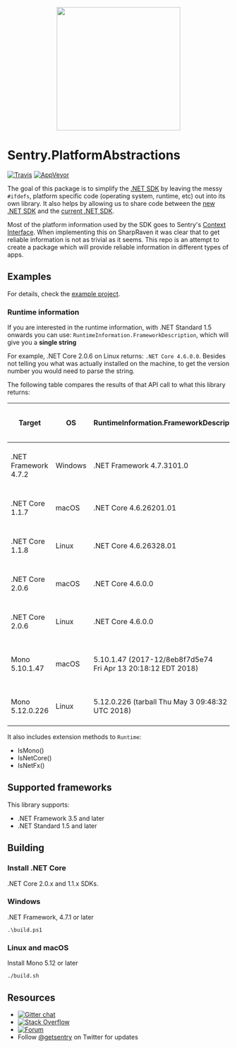 <p align="center">
  <a href="https://sentry.io" target="_blank" align="center">
    <img src="https://sentry-brand.storage.googleapis.com/sentry-logo-black.png" width="280">
  </a>
  <br />
</p>


Sentry.PlatformAbstractions
===========
[![Travis](https://travis-ci.org/getsentry/sentry-dotnet-platform-abstractions.svg?branch=master)](https://travis-ci.org/getsentry/sentry-dotnet-platform-abstractions)
[![AppVeyor](https://ci.appveyor.com/api/projects/status/arv807179rg9sg1r/branch/master?svg=true)](https://ci.appveyor.com/project/sentry/sentry-dotnet-platform-abstractions/branch/master)


The goal of this package is to simplify the [.NET SDK](https://github.com/getsentry/sentry-dotnet/) by leaving the messy `#ifdefs`, platform specific code (operating system, runtime, etc) out into its own library. It also helps by allowing us to share code between the [new .NET SDK](https://github.com/getsentry/sentry-dotnet/) and the [current .NET SDK](https://github.com/getsentry/raven-csharp/).

Most of the platform information used by the SDK goes to Sentry's [Context Interface](https://docs.sentry.io/clientdev/interfaces/contexts/). When implementing this on SharpRaven it was clear that to get reliable information is not as trivial as it seems. This repo is an attempt to create a package which will provide reliable information in different types of apps.

## Examples

For details, check the [example project](https://github.com/getsentry/sentry-dotnet-platform-abstractions/tree/426b7b2a002738a5ccbbed644d6ccb3fa26b9eba/samples/Sentry.PlatformAbstractions.Console).

### Runtime information
If you are interested in the runtime information, with .NET Standard 1.5 onwards you can use: `RuntimeInformation.FrameworkDescription`, which will give you a **single string**

For example, .NET Core 2.0.6 on Linux returns: `.NET Core 4.6.0.0`.
Besides not telling you what was actually installed on the machine, to get the version number you would need to parse the string.

The following table compares the results of that API call to what this library returns:

|      Target      |       OS         |           RuntimeInformation.FrameworkDescription         |  This library returns an object |
| ---------------- | ---------------- | --------------------------------------------------------- | ------------------------------- |
| .NET Framework 4.7.2    |     Windows      |  .NET Framework 4.7.3101.0                                | Name: .NET Framework<br> Version: 4.7.2 |
| .NET Core 1.1.7         |      macOS       |  .NET Core 4.6.26201.01                                   | Name: .NET Core <br> Version: 1.1.7 |
| .NET Core 1.1.8         |      Linux       |  .NET Core 4.6.26328.01                                   | Name: .NET Core <br> Version: 1.1.8 |
| .NET Core 2.0.6         |      macOS       |  .NET Core 4.6.0.0                                        | Name: .NET Core <br> Version: 2.0.6 |
| .NET Core 2.0.6         |      Linux       |  .NET Core 4.6.0.0                                        | Name: .NET Core <br> Version: 2.0.6 |
| Mono 5.10.1.47          |      macOS       |   5.10.1.47 (2017-12/8eb8f7d5e74 <br>Fri Apr 13 20:18:12 EDT 2018) | Name: Mono <br> Version: Mono 5.10.1.47 |
| Mono 5.12.0.226         |      Linux       |   5.12.0.226 (tarball Thu May  3 09:48:32 UTC 2018)       | Name: Mono <br> Version: 5.12.0.226 |


It also includes extension methods to `Runtime`:

* IsMono()
* IsNetCore()
* IsNetFx()


## Supported frameworks

This library supports:

* .NET Framework 3.5 and later
* .NET Standard 1.5 and later

## Building

### Install .NET Core
.NET Core 2.0.x and 1.1.x SDKs.

### Windows
.NET Framework, 4.7.1 or later
```shell
.\build.ps1
```

### Linux and macOS
Install Mono 5.12 or later
```shell
./build.sh
```

## Resources
* [![Gitter chat](https://img.shields.io/gitter/room/getsentry/dotnet.svg)](https://gitter.im/getsentry/dotnet)
* [![Stack Overflow](https://img.shields.io/badge/stack%20overflow-sentry-green.svg)](http://stackoverflow.com/questions/tagged/sentry)
* [![Forum](https://img.shields.io/badge/forum-sentry-green.svg)](https://forum.sentry.io/c/sdks)
* Follow [@getsentry](https://twitter.com/getsentry) on Twitter for updates
